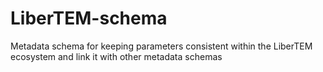 # LiberTEM-schema
Metadata schema for keeping parameters consistent within the LiberTEM ecosystem and link it with other metadata schemas
